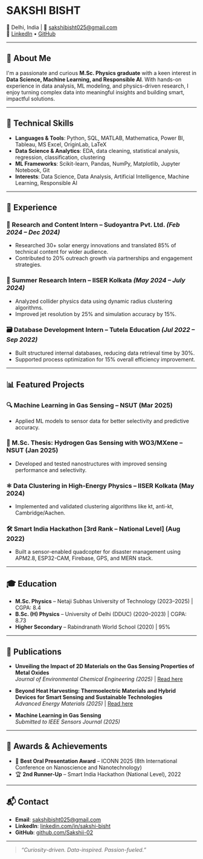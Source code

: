 # SAKSHI BISHT

📍 Delhi, India | 📧 sakshibisht025@gmail.com  
🔗 [LinkedIn](https://www.linkedin.com/in/sakshi-bisht/) • [GitHub](https://github.com/Sakshii-02)

---

## 📌 About Me

I'm a passionate and curious **M.Sc. Physics graduate** with a keen interest in **Data Science, Machine Learning, and Responsible AI**. With hands-on experience in data analysis, ML modeling, and physics-driven research, I enjoy turning complex data into meaningful insights and building smart, impactful solutions.

---

## 🧠 Technical Skills

- **Languages & Tools**: Python, SQL, MATLAB, Mathematica, Power BI, Tableau, MS Excel, OriginLab, LaTeX  
- **Data Science & Analytics**: EDA, data cleaning, statistical analysis, regression, classification, clustering  
- **ML Frameworks**: Scikit-learn, Pandas, NumPy, Matplotlib, Jupyter Notebook, Git  
- **Interests**: Data Science, Data Analysis, Artificial Intelligence, Machine Learning, Responsible AI  

---

## 💼 Experience

### 🔬 Research and Content Intern – Sudoyantra Pvt. Ltd. *(Feb 2024 – Dec 2024)*
- Researched 30+ solar energy innovations and translated 85% of technical content for wider audience.
- Contributed to 20% outreach growth via partnerships and engagement strategies.

### 🧪 Summer Research Intern – IISER Kolkata *(May 2024 – July 2024)*
- Analyzed collider physics data using dynamic radius clustering algorithms.
- Improved jet resolution by 25% and simulation accuracy by 15%.

### 🗃️ Database Development Intern – Tutela Education *(Jul 2022 – Sep 2022)*
- Built structured internal databases, reducing data retrieval time by 30%.
- Supported process optimization for 15% overall efficiency improvement.

---

## 📊 Featured Projects

### 🔍 Machine Learning in Gas Sensing – NSUT (Mar 2025)
- Applied ML models to sensor data for better selectivity and predictive accuracy.

### 🧪 M.Sc. Thesis: Hydrogen Gas Sensing with WO3/MXene – NSUT (Jan 2025)
- Developed and tested nanostructures with improved sensing performance and selectivity.

### ⚛️ Data Clustering in High-Energy Physics – IISER Kolkata (May 2024)
- Implemented and validated clustering algorithms like kt, anti-kt, Cambridge/Aachen.

### 🛠️ Smart India Hackathon [3rd Rank – National Level] (Aug 2022)
- Built a sensor-enabled quadcopter for disaster management using APM2.8, ESP32-CAM, Firebase, GPS, and MERN stack.

---

## 🎓 Education

- **M.Sc. Physics** – Netaji Subhas University of Technology (2023–2025) | CGPA: 8.4  
- **B.Sc. (H) Physics** – University of Delhi (DDUC) (2020–2023) | CGPA: 8.73  
- **Higher Secondary** – Rabindranath World School (2020) | 95%

---

## 📄 Publications

- **Unveiling the Impact of 2D Materials on the Gas Sensing Properties of Metal Oxides**  
  *Journal of Environmental Chemical Engineering (2025)* | [Read here](https://www.sciencedirect.com/science/article/abs/pii/S2213343725006761)

- **Beyond Heat Harvesting: Thermoelectric Materials and Hybrid Devices for Smart Sensing and Sustainable Technologies**  
  *Advanced Energy Materials (2025)* | [Read here](https://advanced.onlinelibrary.wiley.com/doi/10.1002/aenm.202502895)

- **Machine Learning in Gas Sensing**  
  *Submitted to IEEE Sensors Journal (2025)*

---

## 🏅 Awards & Achievements

- 🥇 **Best Oral Presentation Award** – ICONN 2025 (8th International Conference on Nanoscience and Nanotechnology)
- 🏆 **2nd Runner-Up** – Smart India Hackathon (National Level), 2022

---

## 📬 Contact

- **Email**: sakshibisht025@gmail.com  
- **LinkedIn**: [linkedin.com/in/sakshi-bisht](https://www.linkedin.com/in/sakshi-bisht/)  
- **GitHub**: [github.com/Sakshii-02](https://github.com/Sakshii-02)

---

> *“Curiosity-driven. Data-inspired. Passion-fueled.”*
